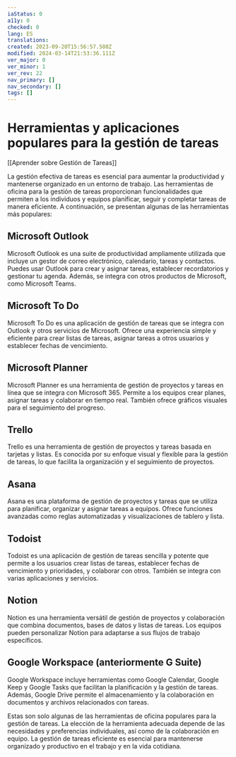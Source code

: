 ```yaml
---
iaStatus: 0
a11y: 0
checked: 0
lang: ES
translations: 
created: 2023-09-20T15:56:57.508Z
modified: 2024-03-14T21:53:36.111Z
ver_major: 0
ver_minor: 1
ver_rev: 22
nav_primary: []
nav_secondary: []
tags: []
---
```

# Herramientas y aplicaciones populares para la gestión de tareas

[[Aprender sobre Gestión de Tareas]]

La gestión efectiva de tareas es esencial para aumentar la productividad y mantenerse organizado en un entorno de trabajo. Las herramientas de oficina para la gestión de tareas proporcionan funcionalidades que permiten a los individuos y equipos planificar, seguir y completar tareas de manera eficiente. A continuación, se presentan algunas de las herramientas más populares:

## **Microsoft Outlook**

Microsoft Outlook es una suite de productividad ampliamente utilizada que incluye un gestor de correo electrónico, calendario, tareas y contactos. Puedes usar Outlook para crear y asignar tareas, establecer recordatorios y gestionar tu agenda. Además, se integra con otros productos de Microsoft, como Microsoft Teams.

## **Microsoft To Do**

Microsoft To Do es una aplicación de gestión de tareas que se integra con Outlook y otros servicios de Microsoft. Ofrece una experiencia simple y eficiente para crear listas de tareas, asignar tareas a otros usuarios y establecer fechas de vencimiento.

## **Microsoft Planner**

Microsoft Planner es una herramienta de gestión de proyectos y tareas en línea que se integra con Microsoft 365. Permite a los equipos crear planes, asignar tareas y colaborar en tiempo real. También ofrece gráficos visuales para el seguimiento del progreso.

## **Trello**

Trello es una herramienta de gestión de proyectos y tareas basada en tarjetas y listas. Es conocida por su enfoque visual y flexible para la gestión de tareas, lo que facilita la organización y el seguimiento de proyectos.

## **Asana**

Asana es una plataforma de gestión de proyectos y tareas que se utiliza para planificar, organizar y asignar tareas a equipos. Ofrece funciones avanzadas como reglas automatizadas y visualizaciones de tablero y lista.

## **Todoist**

Todoist es una aplicación de gestión de tareas sencilla y potente que permite a los usuarios crear listas de tareas, establecer fechas de vencimiento y prioridades, y colaborar con otros. También se integra con varias aplicaciones y servicios.

## **Notion**

Notion es una herramienta versátil de gestión de proyectos y colaboración que combina documentos, bases de datos y listas de tareas. Los equipos pueden personalizar Notion para adaptarse a sus flujos de trabajo específicos.

## **Google Workspace (anteriormente G Suite)**

Google Workspace incluye herramientas como Google Calendar, Google Keep y Google Tasks que facilitan la planificación y la gestión de tareas. Además, Google Drive permite el almacenamiento y la colaboración en documentos y archivos relacionados con tareas.

Estas son solo algunas de las herramientas de oficina populares para la gestión de tareas. La elección de la herramienta adecuada depende de las necesidades y preferencias individuales, así como de la colaboración en equipo. La gestión de tareas eficiente es esencial para mantenerse organizado y productivo en el trabajo y en la vida cotidiana.